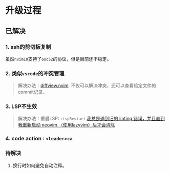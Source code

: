 # 升级过程

## 已解决

### 1. ssh的剪切板复制

虽然`nvim10`支持了`osc52`的协议，但是目前还不稳定。

### 2. 类似`vscode`的冲突管理

> 解决办法：[diffview.nvim](https://github.com/sindrets/diffview.nvim): 不仅可以解决冲突，还可以查看给定文件的commit记录。

### 3. LSP不生效

> 解决办法：重启LSP: `:LspRestart` [我总是遇到旧的 linting 错误，并且直到我重新启动 neovim （使用lazyvim）后才会清除](https://www.reddit.com/r/neovim/comments/190gx7z/i_keep_getting_old_linting_errors_sticking_around/)

### 4. code action : `<leader>ca`

### 待解决

1. 换行时如何避免自动注释。
